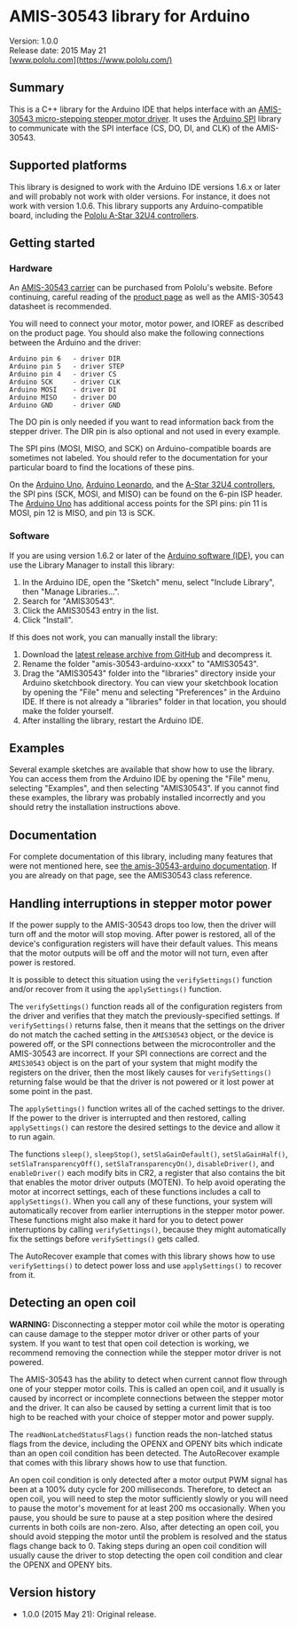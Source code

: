 # AMIS-30543 library for Arduino

Version: 1.0.0<br/>
Release date: 2015 May 21<br/>
[www.pololu.com](https://www.pololu.com/)

## Summary

This is a C++ library for the Arduino IDE that helps interface with an [AMIS-30543 micro-stepping stepper motor driver](https://www.pololu.com/product/2970).  It uses the [Arduino SPI](http://www.arduino.cc/en/Reference/SPI) library to communicate with the SPI interface (CS, DO, DI, and CLK) of the AMIS-30543.

## Supported platforms

This library is designed to work with the Arduino IDE versions 1.6.x or later and will probably not work with older versions.  For instance, it does not work with version 1.0.6.  This library supports any Arduino-compatible board, including the [Pololu A-Star 32U4 controllers](https://www.pololu.com/category/149/a-star-programmable-controllers).

## Getting started

### Hardware

An [AMIS-30543 carrier](https://www.pololu.com/product/2970) can be purchased from Pololu's website.  Before continuing, careful reading of the [product page](https://www.pololu.com/product/2970) as well as the AMIS-30543 datasheet is recommended.

You will need to connect your motor, motor power, and IOREF as described on the product page.  You should also make the following connections between the Arduino and the driver:

    Arduino pin 6   - driver DIR
    Arduino pin 5   - driver STEP
    Arduino pin 4   - driver CS
    Arduino SCK     - driver CLK
    Arduino MOSI    - driver DI
    Arduino MISO    - driver DO
    Arduino GND     - driver GND

The DO pin is only needed if you want to read information back from the stepper driver.  The DIR pin is also optional and not used in every example.

The SPI pins (MOSI, MISO, and SCK) on Arduino-compatible boards are sometimes not labeled.  You should refer to the documentation for your particular board to find the locations of these pins.

On the [Arduino Uno](https://www.pololu.com/product/2191), [Arduino Leonardo](https://www.pololu.com/product/2192), and the [A-Star 32U4 controllers](https://www.pololu.com/category/149/a-star-programmable-controllers), the SPI pins (SCK, MOSI, and MISO) can be found on the 6-pin ISP header.
The [Arduino Uno](https://www.pololu.com/product/2191) has additional access points for the SPI pins: pin 11 is MOSI, pin 12 is MISO, and pin 13 is SCK.

### Software

If you are using version 1.6.2 or later of the [Arduino software (IDE)](http://www.arduino.cc/en/Main/Software), you can use the Library Manager to install this library:

1. In the Arduino IDE, open the "Sketch" menu, select "Include Library", then "Manage Libraries...".
2. Search for "AMIS30543".
3. Click the AMIS30543 entry in the list.
4. Click "Install".

If this does not work, you can manually install the library:

1. Download the [latest release archive from GitHub](https://github.com/pololu/amis-30543-arduino/releases) and decompress it.
2. Rename the folder "amis-30543-arduino-xxxx" to "AMIS30543".
3. Drag the "AMIS30543" folder into the "libraries" directory inside your Arduino sketchbook directory.  You can view your sketchbook location by opening the "File" menu and selecting "Preferences" in the Arduino IDE.  If there is not already a "libraries" folder in that location, you should make the folder yourself.
4. After installing the library, restart the Arduino IDE.

## Examples

Several example sketches are available that show how to use the library. You can
access them from the Arduino IDE by opening the "File" menu, selecting
"Examples", and then selecting "AMIS30543". If you cannot find these
examples, the library was probably installed incorrectly and you should retry
the installation instructions above.

## Documentation

For complete documentation of this library, including many features that were
not mentioned here, see
[the amis-30543-arduino documentation](https://pololu.github.io/amis-30543-arduino/).  If you are already on that page, see the AMIS30543 class reference.

## Handling interruptions in stepper motor power

If the power supply to the AMIS-30543 drops too low, then the driver will turn off and the motor will stop moving.  After power is restored, all of the device's configuration registers will have their default values.  This means that the motor outputs will be off and the motor will not turn, even after power is restored.

It is possible to detect this situation using the `verifySettings()` function and/or recover from it using the `applySettings()` function.

The `verifySettings()` function reads all of the configuration registers from the driver and verifies that they match the previously-specified settings.  If `verifySettings()` returns false, then it means that the settings on the driver do not match the cached setting in the `AMIS30543` object, or the device is powered off, or the SPI connections between the microcontroller and the AMIS-30543 are incorrect.  If your SPI connections are correct and the `AMIS30543` object is on the part of your system that might modify the registers on the driver, then the most likely causes for `verifySettings()` returning false would be that the driver is not powered or it lost power at some point in the past.

The `applySettings()` function writes all of the cached settings to the driver.  If the power to the driver is interrupted and then restored, calling `applySettings()` can restore the desired settings to the device and allow it to run again.

The functions `sleep()`, `sleepStop()`, `setSlaGainDefault()`, `setSlaGainHalf()`, `setSlaTransparencyOff()`, `setSlaTransparencyOn()`, `disableDriver()`, and `enableDriver()` each modify bits in CR2, a register that also contains the bit that enables the motor driver outputs (MOTEN).  To help avoid operating the motor at incorrect settings, each of these functions includes a call to `applySettings()`.  When you call any of these functions, your system will automatically recover from earlier interruptions in the stepper motor power.  These functions might also make it hard for you to detect power interruptions by calling `verifySettings()`, because they might automatically fix the settings before `verifySettings()` gets called.

The AutoRecover example that comes with this library shows how to use `verifySettings()` to detect power loss and use `applySettings()` to recover from it.

## Detecting an open coil

**WARNING:** Disconnecting a stepper motor coil while the motor is operating can cause damage to the stepper motor driver or other parts of your system.  If you want to test that open coil detection is working, we recommend removing the connection while the stepper motor driver is not powered.

The AMIS-30543 has the ability to detect when current cannot flow through one of your stepper motor coils.  This is called an open coil, and it usually is caused by incorrect or incomplete connections between the stepper motor and the driver.  It can also be caused by setting a current limit that is too high to be reached with your choice of stepper motor and power supply.

The `readNonLatchedStatusFlags()` function reads the non-latched status flags from the device, including the OPENX and OPENY bits which indicate than an open coil condition has been detected.  The AutoRecover example that comes with this library shows how to use that function.

An open coil condition is only detected after a motor output PWM signal has been at a 100% duty cycle for 200 milliseconds.  Therefore, to detect an open coil, you will need to step the motor sufficiently slowly or you will need to pause the motor's movement for at least 200 ms occasionally.  When you pause, you should be sure to pause at a step position where the desired currents in both coils are non-zero.  Also, after detecting an open coil, you should avoid stepping the motor until the problem is resolved and the status flags change back to 0.  Taking steps during an open coil condition will usually cause the driver to stop detecting the open coil condition and clear the OPENX and OPENY bits.

## Version history

* 1.0.0 (2015 May 21): Original release.

